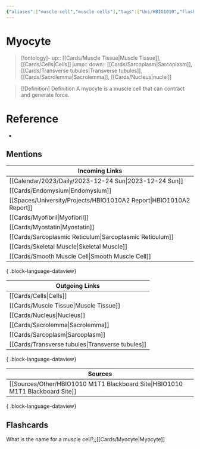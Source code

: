 ```yaml
---
{"aliases":["muscle cell","muscle cells"],"tags":["Uni/HBIO1010","flashcards/hbio1010"],"dg-publish":true,"permalink":"/cards/myocyte/","dgPassFrontmatter":true}
---
```


# Myocyte

> [!ontology]-
> up:: [[Cards/Muscle Tissue\|Muscle Tissue]], [[Cards/Cells\|Cells]]
> jump:: 
> down:: [[Cards/Sarcoplasm\|Sarcoplasm]], [[Cards/Transverse tubules\|Transverse tubules]], [[Cards/Sacrolemma\|Sacrolemma]], [[Cards/Nucleus\|nuclei]]

> [!Definition] Definition
> A myocyte is a muscle cell that can contract and generate force.

# Reference

- 

## Mentions

| Incoming Links                                                         |
| ---------------------------------------------------------------------- |
| [[Calendar/2023/Daily/2023-12-24 Sun\|2023-12-24 Sun]]              |
| [[Cards/Endomysium\|Endomysium]]                                    |
| [[Spaces/University/Projects/HBIO1010A2 Report\|HBIO1010A2 Report]] |
| [[Cards/Myofibril\|Myofibril]]                                      |
| [[Cards/Myostatin\|Myostatin]]                                      |
| [[Cards/Sarcoplasmic Reticulum\|Sarcoplasmic Reticulum]]            |
| [[Cards/Skeletal Muscle\|Skeletal Muscle]]                          |
| [[Cards/Smooth Muscle Cell\|Smooth Muscle Cell]]                    |

{ .block-language-dataview}

| Outgoing Links                                      |
| --------------------------------------------------- |
| [[Cards/Cells\|Cells]]                           |
| [[Cards/Muscle Tissue\|Muscle Tissue]]           |
| [[Cards/Nucleus\|Nucleus]]                       |
| [[Cards/Sacrolemma\|Sacrolemma]]                 |
| [[Cards/Sarcoplasm\|Sarcoplasm]]                 |
| [[Cards/Transverse tubules\|Transverse tubules]] |

{ .block-language-dataview}

| Sources                                                                           |
| --------------------------------------------------------------------------------- |
| [[Sources/Other/HBIO1010 M1T1 Blackboard Site\|HBIO1010 M1T1 Blackboard Site]] |

{ .block-language-dataview}

## Flashcards

What is the name for a muscle cell?;;[[Cards/Myocyte\|Myocyte]]
<!--SR:!2023-09-21,36,250-->